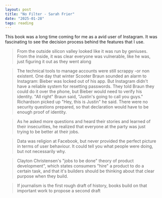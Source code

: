 ```yaml
---
layout: post
title: "No Filter - Sarah Frier"
date: "2025-01-28"
tags: reading
---
```


This book was a long time coming for me as a avid user of Instagram. It was fascinating to see the decision process behind the features that I use.

> From  the outside silicon valley looked like it was run by geniuses. From the inside, it was clear everyone was vulnerable, like he was, just figuring it out as they went along 

> The technical tools to manage accounts were still scrappy -or non existent. One day that winter Scooter Braun sounded an alarm to Instagram: Bieber was locked out of his app. But Instagram didn't have a reliable system for resetting passwords. They told Braun they could do it over the phone, but Bieber would need to verify his identity. "All right" Braun said, "Justin's going to call you guys." Richardson picked up "Hey, this is Justin" he said. There were no security questions prepared, so that declaration would have to be enough proof of identity.

> As he asked more questions and heard their stories and learned of their insecurities, he realized that everyone at the party was just trying to be better at their jobs.

> Data was religion at Facebook, but never provided the perfect picture in terms of user behaviour. It could tell you what people were doing, but not necessarily why.

> Clayton Christensen's "jobs to be done" theory of product development", which states consumers "hire" a product to do a certain task, and that it's builders should be thinking about that clear purpose when they build.

>If journalism is the first rough draft of history, books build on that important work to propose a second draft 